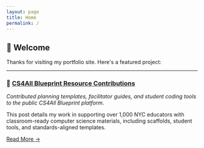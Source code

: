 ```yaml
---
layout: page
title: Home
permalink: /
---
```

## 👋 Welcome

Thanks for visiting my portfolio site. Here's a featured project:

---

### 🚀 [CS4All Blueprint Resource Contributions](/posts/cs4all-blueprint-resource-contributions/)
_Contributed planning templates, facilitator guides, and student coding tools to the public CS4All Blueprint platform._

This post details my work in supporting over 1,000 NYC educators with classroom-ready computer science materials, including scaffolds, student tools, and standards-aligned templates.

[Read More →](/posts/cs4all-blueprint-resource-contributions/)
